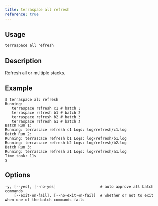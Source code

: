 ```yaml
---
title: terraspace all refresh
reference: true
---
```


## Usage

    terraspace all refresh

## Description

Refresh all or multiple stacks.

## Example

    $ terraspace all refresh
    Running:
       terraspace refresh c1 # batch 1
       terraspace refresh b1 # batch 2
       terraspace refresh b2 # batch 2
       terraspace refresh a1 # batch 3
    Batch Run 1:
    Running: terraspace refresh c1 Logs: log/refresh/c1.log
    Batch Run 2:
    Running: terraspace refresh b1 Logs: log/refresh/b1.log
    Running: terraspace refresh b2 Logs: log/refresh/b2.log
    Batch Run 3:
    Running: terraspace refresh a1 Logs: log/refresh/a1.log
    Time took: 11s
    $


## Options

```
-y, [--yes], [--no-yes]                    # auto approve all batch commands
    [--exit-on-fail], [--no-exit-on-fail]  # whether or not to exit when one of the batch commands fails
```

